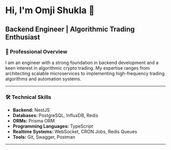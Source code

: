 # Hi, I'm Omji Shukla 👋

## Backend Engineer | Algorithmic Trading Enthusiast

### 🚀 Professional Overview

I am an engineer with a strong foundation in backend development and a keen interest in algorithmic crypto trading. My expertise ranges from architecting scalable microservices to implementing high-frequency trading algorithms and automation systems.

---

### 🛠️ Technical Skills

- **Backend:** NestJS
- **Databases:** PostgreSQL, InfluxDB, Redis
- **ORMs:** Prisma ORM
- **Programming Languages:** TypeScript
- **Realtime Systems:** WebSocket, CRON Jobs, Redis Queues
- **Tools:** Git, Swagger, Postman

---
